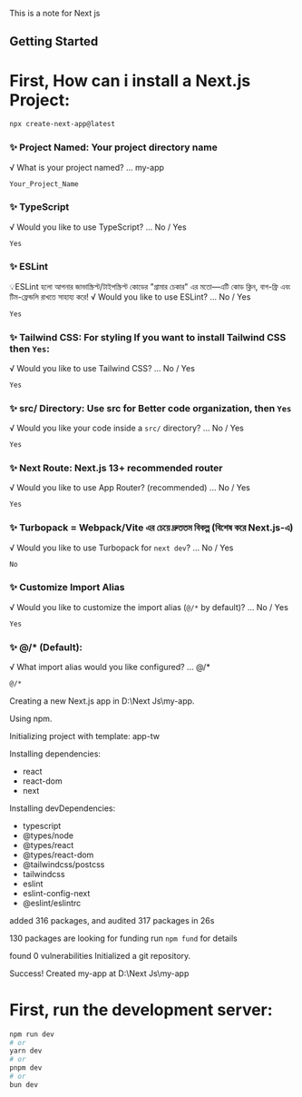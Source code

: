 This is a note for Next js 

## Getting Started

# First, How can i install a Next.js Project:

```bash
npx create-next-app@latest
```

### ✨ Project Named: Your project directory name
√ What is your project named? ... my-app

```bash
Your_Project_Name
```

### ✨ TypeScript
√ Would you like to use TypeScript? ... No / Yes

```bash
Yes
```


### ✨ ESLint 
💡ESLint হলো আপনার জাভাস্ক্রিপ্ট/টাইপস্ক্রিপ্ট কোডের "গ্রামার চেকার" এর মতো—এটি কোড ক্লিন, বাগ-ফ্রি এবং টিম-ফ্রেন্ডলি রাখতে সাহায্য করে!
√ Would you like to use ESLint? ... No / Yes

```bash
Yes
```

### ✨ Tailwind CSS: For styling If you want to install Tailwind CSS then `Yes`:
√ Would you like to use Tailwind CSS? ... No / Yes

```bash
Yes
```

### ✨ src/ Directory: Use src for Better code organization, then `Yes`
√ Would you like your code inside a `src/` directory? ... No / Yes

```bash
Yes
```
 
### ✨ Next Route: Next.js 13+ recommended router
√ Would you like to use App Router? (recommended) ... No / Yes

```bash
Yes
```

### ✨ Turbopack = Webpack/Vite এর চেয়ে দ্রুততম বিকল্প (বিশেষ করে Next.js-এ)
√ Would you like to use Turbopack for `next dev`? ... No / Yes

```bash
No
```

### ✨ Customize Import Alias 
√ Would you like to customize the import alias (`@/*` by default)? ... No / Yes

```bash
Yes
```

### ✨ @/* (Default):
√ What import alias would you like configured? ... @/*

```bash
@/*
```

Creating a new Next.js app in D:\Next Js\my-app.

Using npm.

Initializing project with template: app-tw


Installing dependencies:
- react
- react-dom
- next

Installing devDependencies:
- typescript
- @types/node
- @types/react
- @types/react-dom
- @tailwindcss/postcss
- tailwindcss
- eslint
- eslint-config-next
- @eslint/eslintrc

added 316 packages, and audited 317 packages in 26s

130 packages are looking for funding
  run `npm fund` for details

found 0 vulnerabilities
Initialized a git repository.

Success! Created my-app at D:\Next Js\my-app




# First, run the development server:

```bash
npm run dev
# or
yarn dev
# or
pnpm dev
# or
bun dev
```

